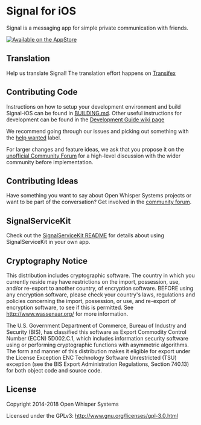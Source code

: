 # Signal for iOS

Signal is a messaging app for simple private communication with friends.

[![Available on the AppStore](http://cl.ly/WouG/Download_on_the_App_Store_Badge_US-UK_135x40.svg)](https://itunes.apple.com/app/id874139669)

## Translation

Help us translate Signal! The translation effort happens on [Transifex](https://www.transifex.com/open-whisper-systems/signal-ios/)

## Contributing Code
Instructions on how to setup your development environment and build Signal-iOS can be found in  [BUILDING.md](https://github.com/signalapp/Signal-iOS/blob/master/BUILDING.md). Other useful instructions for development can be found in the [Development Guide wiki page](https://github.com/signalapp/Signal-iOS/wiki/Development-Guide)

We recommend going through our issues and picking out something with the [help wanted](https://github.com/signalapp/Signal-iOS/labels/help%20wanted) label.

For larger changes and feature ideas, we ask that you propose it on the [unofficial Community Forum](https://whispersystems.discoursehosting.net) for a high-level discussion with the wider community before implementation.

## Contributing Ideas
Have something you want to say about Open Whisper Systems projects or want to be part of the conversation? Get involved in the [community forum](https://whispersystems.discoursehosting.net).

## SignalServiceKit

Check out the [SignalServiceKit README](SignalServiceKit/README.md) for
details about using SignalServiceKit in your own app.

## Cryptography Notice

This distribution includes cryptographic software. The country in which you currently reside may have restrictions on the import, possession, use, and/or re-export to another country, of encryption software. 
BEFORE using any encryption software, please check your country's laws, regulations and policies concerning the import, possession, or use, and re-export of encryption software, to see if this is permitted. 
See <http://www.wassenaar.org/> for more information.

The U.S. Government Department of Commerce, Bureau of Industry and Security (BIS), has classified this software as Export Commodity Control Number (ECCN) 5D002.C.1, which includes information security software using or performing cryptographic functions with asymmetric algorithms. 
The form and manner of this distribution makes it eligible for export under the License Exception ENC Technology Software Unrestricted (TSU) exception (see the BIS Export Administration Regulations, Section 740.13) for both object code and source code.

## License

Copyright 2014-2018 Open Whisper Systems

Licensed under the GPLv3: http://www.gnu.org/licenses/gpl-3.0.html
